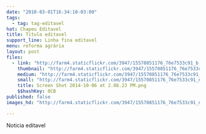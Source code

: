 ```yaml
---
date: "2010-03-01T16:34:10-03:00"
tags:
  - tag: tag-editavel
hat: Chapeu Editavel
title: Titulo editavel
support_line: Linha fina editavel
menu: reforma agrária
layout: post
files:
  - link: "http://farm4.staticflickr.com/3947/15570851176_76e7533c91_b.jpg"
    thumbnail: "http://farm4.staticflickr.com/3947/15570851176_76e7533c91_t.jpg"
    medium: "http://farm4.staticflickr.com/3947/15570851176_76e7533c91_z.jpg"
    small: "http://farm4.staticflickr.com/3947/15570851176_76e7533c91_n.jpg"
    title: Screen Shot 2014-10-06 at 2.08.23 PM.png
    $$hashKey: 0CB
published: false
images_hd: "http://farm4.staticflickr.com/3947/15570851176_76e7533c91_n.jpg"

---
```

<p>Noticia editavel</p>
